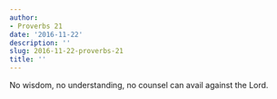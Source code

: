 ```yaml
---
author:
- Proverbs 21
date: '2016-11-22'
description: ''
slug: 2016-11-22-proverbs-21
title: ''
---
```

No wisdom, no understanding, no counsel can avail against the Lord.



